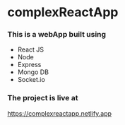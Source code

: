# complexReactApp

### This is a webApp built using
- React JS
- Node
- Express
- Mongo DB
- Socket.io

### The project is live at
https://complexreactapp.netlify.app
